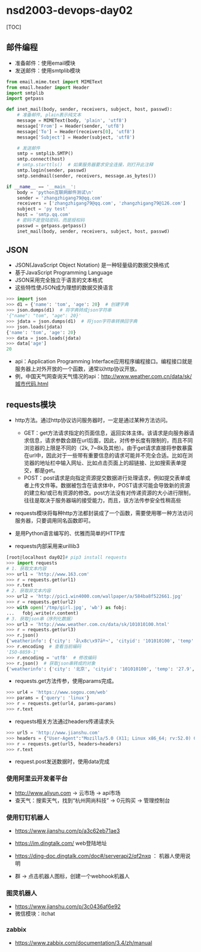 # nsd2003-devops-day02

[TOC]

## 邮件编程

- 准备邮件：使用email模块
- 发送邮件：使用smtplib模块

```python
from email.mime.text import MIMEText
from email.header import Header
import smtplib
import getpass

def inet_mail(body, sender, receivers, subject, host, passwd):
    # 准备邮件, plain表示纯文本
    message = MIMEText(body, 'plain', 'utf8')
    message['From'] = Header(sender, 'utf8')
    message['To'] = Header(receivers[0], 'utf8')
    message['Subject'] = Header(subject, 'utf8')

    # 发送邮件
    smtp = smtplib.SMTP()
    smtp.connect(host)
    # smtp.starttls()  # 如果服务器要求安全连接，则打开此注释
    smtp.login(sender, passwd)
    smtp.sendmail(sender, receivers, message.as_bytes())

if __name__ == '__main__':
    body = 'python互联网邮件测试\n'
    sender = 'zhangzhigang79@qq.com'
    receivers = ['zhangzhigang79@qq.com', 'zhangzhigang79@126.com']
    subject = 'py test'
    host = 'smtp.qq.com'
    # 密码不是登陆密码，而是授权码
    passwd = getpass.getpass()
    inet_mail(body, sender, receivers, subject, host, passwd)

```



## JSON

- JSON(JavaScript Object Notation) 是一种轻量级的数据交换格式
- 基于JavaScript Programming Language
- JSON采用完全独立于语言的文本格式
- 这些特性使JSON成为理想的数据交换语言

```python
>>> import json
>>> d1 = {'name': 'tom', 'age': 20}  # 创建字典
>>> json.dumps(d1)  # 将字典转成json字符串
'{"name": "tom", "age": 20}'
>>> jdata = json.dumps(d1)  # 将json字符串转换回字典
>>> json.loads(jdata)
{'name': 'tom', 'age': 20}
>>> data = json.loads(jdata)
>>> data['age']
20
```

- api：Application Programming Interface应用程序编程接口。编程接口就是服务器上对外开放的一个函数，通常以http协议开放。
- 例，中国天气网查询天气情况的api：http://www.weather.com.cn/data/sk/城市代码.html

## requests模块

- http方法。通过http协议访问服务器时，一定是通过某种方法访问。
  - GET：get方法请求指定的页面信息，返回实体主体。该请求是向服务器请求信息，请求参数会跟在url后面，因此，对传参长度有限制的，而且不同浏览器的上限是不同的（2k, 7~8k及其他）。由于get请求直接将参数暴露在url中，因此对于一些带有重要信息的请求可能并不完全合适。比如在浏览器的地址栏中输入网址、比如点击页面上的超链接、比如搜索表单提交，都是get。
  - POST：post请求是向指定资源提交数据进行处理请求，例如提交表单或者上传文件等。数据被包含在请求体中，POST请求可能会导致新的资源的建立和/或已有资源的修改。post方法没有对传递资源的大小进行限制，往往是取决于服务器端的接受能力，而且，该方法传参安全性稍高些


- requests模块将每种http方法都封装成了一个函数，需要使用哪一种方法访问服务器，只要调用同名函数即可。
- 是用Python语言编写的、优雅而简单的HTTP库
- requests内部采用来urillib3

```python
[root@localhost day02]# pip3 install requests
>>> import requests
# 1. 获取文本内容
>>> url1 = 'http://www.163.com'
>>> r = requests.get(url1)
>>> r.text
# 2. 获取非文本内容
>>> url2 = 'http://pic1.win4000.com/wallpaper/a/584ba8f522661.jpg'
>>> r = requests.get(url2)
>>> with open('/tmp/girl.jpg', 'wb') as fobj:
...   fobj.write(r.content)
# 3. 获取json串（序列化数据）
>>> url3 = 'http://www.weather.com.cn/data/sk/101010100.html'
>>> r = requests.get(url3)
>>> r.json()
{'weatherinfo': {'city': 'å\x8c\x97äº¬', 'cityid': '101010100', 'temp': '27.9', 'WD': 'å\x8d\x97é£\x8e', 'WS': 'å°\x8fäº\x8e3çº§', 'SD': '28%', 'AP': '1002hPa', 'njd': 'æ\x9a\x82æ\x97\xa0å®\x9eå\x86µ', 'WSE': '<3', 'time': '17:55', 'sm': '2.1', 'isRadar': '1', 'Radar': 'JC_RADAR_AZ9010_JB'}}
>>> r.encoding  # 查看当前编码
'ISO-8859-1'
>>> r.encoding = 'utf8'  # 修改编码
>>> r.json()  # 获取json串转成的对象
{'weatherinfo': {'city': '北京', 'cityid': '101010100', 'temp': '27.9', 'WD': '南风', 'WS': '小于3级' '28%', 'AP': '1002hPa', 'njd': '暂无实况', 'WSE': '<3', 'time': '17:55', 'sm': '2.1', 'isRadar': '1'adar': 'JC_RADAR_AZ9010_JB'}}
```

- requests.get方法传参，使用params完成。

```python
>>> url4 = 'https://www.sogou.com/web'
>>> params = {'query': 'linux'}
>>> r = requests.get(url4, params=params)
>>> r.text
```

- requests相关方法通过headers传递请求头

```python
>>> url5 = 'http://www.jianshu.com'
>>> headers = {"User-Agent":"Mozilla/5.0 (X11; Linux x86_64; rv:52.0) Gecko/20100101 Firefox/52.0"}
>>> r = requests.get(url5, headers=headers)
>>> r.text
```



- request.post发送数据时，使用data完成

### 使用阿里云开发者平台

- http://www.aliyun.com -> 云市场 -> api市场
- 查天气：搜索天气，找到“杭州网尚科技” -> 0元购买 -> 管理控制台

### 使用钉钉机器人

- https://www.jianshu.com/p/a3c62eb71ae3
- https://im.dingtalk.com/  web登陆地址
- https://ding-doc.dingtalk.com/doc#/serverapi2/qf2nxq ： 机器人使用说明

- 群 -> 点击机器人图标，创建一个webhook机器人

### 图灵机器人

- https://www.jianshu.com/p/3c0436af6e92
- 微信模块：itchat

### zabbix

- https://www.zabbix.com/documentation/3.4/zh/manual
